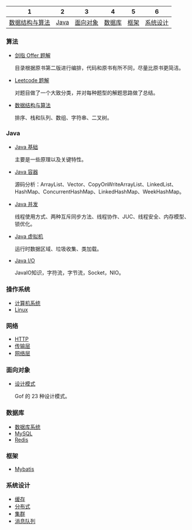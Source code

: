 | 1 | 2 | 3 | 4 | 5 | 6 |
| :--------: | :---------: | :---------: | :---------: | :---------: | :---------: |
| [数据结构与算法](#算法)  |  [Java](#Java)| [面向对象](#面向对象) | [数据库](#数据库) | [框架](#框架) | [系统设计](#系统设计) |


###  算法

- [剑指 Offer 题解](./notes/剑指offer.md)

  目录根据原书第二版进行编排，代码和原书有所不同，尽量比原书更简洁。

- [Leetcode 题解](https://github.com/CyC2018/CS-Notes/blob/master/docs/notes/Leetcode%20%E9%A2%98%E8%A7%A3.md)

  对题目做了一个大致分类，并对每种题型的解题思路做了总结。

 - [数据结构与算法](https://github.com/LycPandaria/JavaInterview/blob/master/notes/%E6%95%B0%E6%8D%AE%E7%BB%93%E6%9E%84%E4%B8%8E%E7%AE%97%E6%B3%95.md)

   排序、栈和队列、数组、字符串、二叉树。


###  Java

- [Java 基础](./notes/Java基础知识.md)

  主要是一些原理以及关键特性。

- [Java 容器](./notes/Java容器.md)

  源码分析：ArrayList、Vector、CopyOnWriteArrayList、LinkedList、HashMap、ConcurrentHashMap、LinkedHashMap、WeekHashMap。

- [Java 并发](./notes/Java并发.md)

  线程使用方式、两种互斥同步方法、线程协作、JUC、线程安全、内存模型、锁优化。

- [Java 虚拟机](https://github.com/CyC2018/CS-Notes/blob/master/docs/notes/Java%20%E8%99%9A%E6%8B%9F%E6%9C%BA.md)

  运行时数据区域、垃圾收集、类加载。

- [Java I/O](../notes/JavaIO.md)

  JavaIO知识，字符流，字节流，Socket，NIO。

### 操作系统
  - [计算机系统](./notes/计算机系统.md)
  - [Linux](./notes/linux.md)

### 网络
  - [HTTP](./notes/http.md)
  - [传输层](./notes/传输层.md)
  - [网络层](./notes/网络层.md)

### 面向对象

  - [设计模式](https://github.com/LycPandaria/JavaInterview/blob/master/notes/%E8%AE%BE%E8%AE%A1%E6%A8%A1%E5%BC%8F.md)

    Gof 的 23 种设计模式。

### 数据库
  - [数据库系统](./notes/数据库系统.md)
  - [MySQL](./notes/MySQL.md)
  - [Redis](./notes/Redis.md)

###  框架
  - [Mybatis](./notes/mybatis.md)

### 系统设计
  - [缓存](./notes/缓存.md)
  - [分布式](./notes/分布式.md)
  - [集群](./notes/集群.md)
  - [消息队列](./notes/消息队列.md)
